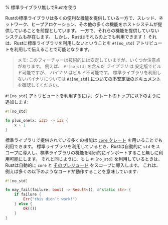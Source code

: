 % 標準ライブラリ無しでRustを使う
<!-- % Using Rust Without the Standard Library -->

<!-- Rust’s standard library provides a lot of useful functionality, but assumes -->
<!-- support for various features of its host system: threads, networking, heap -->
<!-- allocation, and others. There are systems that do not have these features, -->
<!-- however, and Rust can work with those too! To do so, we tell Rust that we -->
<!-- don’t want to use the standard library via an attribute: `#![no_std]`. -->
Rustの標準ライブラリは多くの便利な機能を提供している一方で、スレッド、ネットワーク、ヒープアロケーション、その他の多くの機能をホストシステムが提供していることを前提としています。
一方で、それらの機能を提供していないシステムも存在します。
しかし、Rustはそれらの上でも利用できます！
それは、Rustに標準ライブラリを利用しないということを `#![no_std]` アトリビュートを利用して伝えることで可能となります。

<!-- > Note: This feature is technically stable, but there are some caveats. For -->
<!-- > one, you can build a `#![no_std]` _library_ on stable, but not a _binary_. -->
<!-- > For details on binaries without the standard library, see [the nightly -->
<!-- > chapter on `#![no_std]`](no-stdlib.html) -->
> メモ: このフィーチャーは技術的には安定していますが、いくつか注意点があります。
> 例えば、 `#![no_std]` を含んだ _ライブラリ_ は 安定版でビルド可能ですが、 _バイナリ_ はビルド不可能です。
> 標準ライブラリを利用しないバイナリについては [`#![no_std]` についての不安定版のドキュメント](no-stdlib.html) を確認してください。

<!-- To use `#![no_std]`, add it to your crate root: -->
`#![no_std]` アトリビュートを利用するには、クレートのトップに以下のように追加します:

```rust
#![no_std]

fn plus_one(x: i32) -> i32 {
    x + 1
}
```

<!-- Much of the functionality that’s exposed in the standard library is also -->
<!-- available via the [`core` crate](../core/). When we’re using the standard -->
<!-- library, Rust automatically brings `std` into scope, allowing you to use -->
<!-- its features without an explicit import. By the same token, when using -->
<!-- `#![no_std]`, Rust will bring `core` into scope for you, as well as [its -->
<!-- prelude](../core/prelude/v1/). This means that a lot of code will Just Work: -->
標準ライブラリで提供されている多くの機能は [`core` クレート](../core/) を用いることでも利用できます。
標準ライブラリを利用しているとき、Rustは自動的に `std` をスコープに導入し、標準ライブラリの機能を明示的にインポートすること無しに利用可能にします。
それと同じように、もし `#![no_std]` を利用しているときは、Rustは自動的に `core` と [そのプレリュード](../core/prelude/v1/) をスコープに導入します。
これは、例えば多くの以下のようなコードが動作することを意味しています:

```rust
#![no_std]

fn may_fail(failure: bool) -> Result<(), &'static str> {
    if failure {
        Err("this didn’t work!")
    } else {
        Ok(())
    }
}
```
